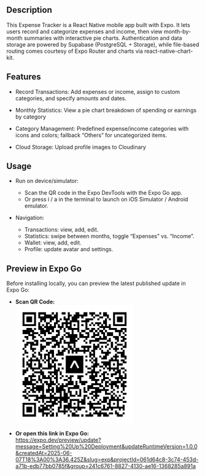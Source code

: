 ## Description
This Expense Tracker is a React Native mobile app built with Expo. It lets users record and categorize expenses and income, then view month-by-month summaries with interactive pie charts. Authentication and data storage are powered by Supabase (PostgreSQL + Storage), while file-based routing comes courtesy of Expo Router and charts via react-native-chart-kit.

## Features
- Record Transactions: Add expenses or income, assign to custom categories, and specify amounts and dates.

- Monthly Statistics: View a pie chart breakdown of spending or earnings by category 

- Category Management: Predefined expense/income categories with icons and colors; fallback “Others” for uncategorized items.

- Cloud Storage: Upload profile images to Cloudinary

## Usage
- Run on device/simulator:
  - Scan the QR code in the Expo DevTools with the Expo Go app.
  - Or press i / a in the terminal to launch on iOS Simulator / Android emulator.

- Navigation:
  - Transactions: view, add, edit.
  - Statistics: swipe between months, toggle “Expenses” vs. “Income”.
  - Wallet: view, add, edit.
  - Profile: update avatar and settings.

## Preview in Expo Go

Before installing locally, you can preview the latest published update in Expo Go:

- **Scan QR Code:**  
  ![Preview QR](./assets/images/Expo_QR.png)

- **Or open this link in Expo Go:**  
  https://expo.dev/preview/update?message=Setting%20Up%20Deployment&updateRuntimeVersion=1.0.0&createdAt=2025-06-07T18%3A00%3A36.425Z&slug=exp&projectId=061d64c8-3c74-453d-a71b-edb77bb0785f&group=241c6761-8827-4130-ae16-1368285a891a

